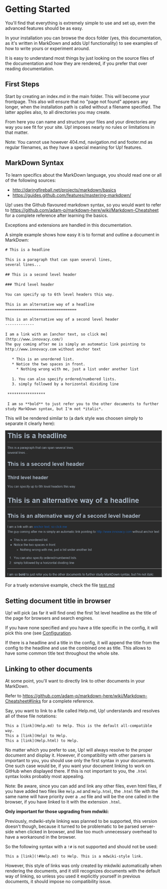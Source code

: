 # Getting Started

You'll find that everything is extremely simple to use and set up, even the advanced features should be as easy.

In your installation you can browse the docs folder (yes, this documentation, as it's written in MarkDown and 
adds Up! functionality) to see examples of how to write yours or experiment around. 

It is easy to understand most things by just looking on the source files of the documentation and how they are rendered, 
if you prefer that over reading documentation.

## First Steps

Start by creating an index.md in the main folder. This will become your frontpage. This also will ensure that no 
"page not found" appears any longer, when the installation path is called without a filename specified. 
The latter applies also, to all directories you may create. 

From here you can name and structure your files and your directories any way you see fit for your site. Up! imposes nearly no rules or limitations in that matter.

Note: You cannot use however 404.md, navigation.md and footer.md as regular filenames, as they have a special meaning for Up! features. 

## MarkDown Syntax

To learn specifics about the MarkDown language, you should read one or all of the following sources:

  * http://daringfireball.net/projects/markdown/basics
  * https://guides.github.com/features/mastering-markdown/
  
Up! uses the Github flavoured markdown syntax, so you would want to refer 
to https://github.com/adam-p/markdown-here/wiki/Markdown-Cheatsheet for a complete reference after learning the basics. 

Exceptions and extensions are handled in this documentation.

A simple example shows how easy it is to format and outline a document in MarkDown:

    # This is a headline
    
    This is a paragraph that can span several lines, 
    several lines... 
    
    ## This is a second level header
    
    ### Third level header
    
    You can specify up to 6th level headers this way.
     
    This is an alternative way of a headline
    ================================
    
    This is an alternative way of a second level header
    -------------
    
    I am a link with an [anchor text, so click me](http://www.innovacy.com/)
    The guy coming after me is simply an automatic link pointing to http://www.innovacy.com without anchor text
    
       * This is an unordered list.
       * Notice the two spaces in front.
         * Nothing wrong with me, just a list under another list
    
       1. You can also specify ordered/numbered lists.
       3. simply followed by a horizontal dividing line
       
     *****************
     
     I am so **bold** to just refer you to the other documents to further study MarkDown syntax, but I'm not *italic*. 

This will be rendered similar to (a dark style was choosen simply to separate it clearly here): 

![](img/markdown-example.png)


For a truely extensive example, check the file [test.md](test.md)


## Setting document title in browser

Up! will pick (as far it will find one) the first 1st level headline as the title of the page for browsers and search engines.

If you have none specified and you have a title specific in the config, it will pick this one (see [Configuration](configuration.md#title).

If there is a headline and a title in the config, it will append the title from the config to the headline and use the combined one as title.
This allows to have some common title text throughout the whole site.


## Linking to other documents

At some point, you'll want to directly link to other documents in your MarkDown. 

Refer to https://github.com/adam-p/markdown-here/wiki/Markdown-Cheatsheet#links for a complete reference.

Say, you want to link to a file called Help.md, Up! understands and resolves all of these file notations:

    This a [link](Help.md) to Help. This is the default all-compatible way.
    This a [link](Help) to Help.
    This a [link](Help.html) to Help.

No matter which you prefer to use, Up! will always resolve to the proper document and display it. 
However, if compatibility with other parsers is important to you, you should use only the first syntax in your documents. 
One such case would be, if you want your document linking to work on GitHub when displayed there.
If this is not important to you, the `.html` syntax looks probably most appealing.

Note: Be aware, since you can add and link any other files, even html files, if you have added two files 
like `Help.md` and `Help.html`, the `.html` file with the same name will have priority over a `.md` file and 
will be the one called in the browser, if you have linked to it with the extension `.html`. 

**Only important for those upgrading from mdwiki:**

Previously, mdwiki-style linking was planned to be supported, this version doesn't though, because it turned to be problematic 
to be parsed server-side when clicked in browser, and like too much unnecessary overhead to have a workaround in the browser. 

So the following syntax with a `!#` is not supported and should not be used:

    This a [link](!#Help.md) to Help. This is a mdwiki-style link.

However, this style of links was only created by mkdwiki automatically when rendering the documents, and it still recognizes documents 
with the default way of linking, so unless you used it explicitly yourself in previous documents, it should impose no compatibility issue. 
